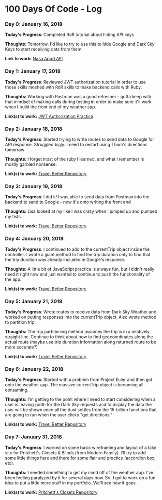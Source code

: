 # 100 Days Of Code - Log

### Day 0: January 16, 2018

**Today's Progress**: Completed RoR tutorial about hiding API keys

**Thoughts:** Tomorrow, I'd like to try to use this to hide Google and Dark Sky Keys to start receiving data from them.

**Link to work:** 
[Nasa Apod API](https://github.com/JoshEdgell/NasaApodApi)

### Day 1: January 17, 2018

**Today's Progress**: Reviewed JWT authorization tutorial in order to use those skills meshed with RoR skills to make backend calls with Ruby.

**Thoughts:** Working with Postman was a good refresher - gotta keep with that mindset of making calls during testing in order to make sure it'll work when I build the front end of my weather app.

**Link(s) to work:**
[JWT Authorization Practice](https://github.com/JoshEdgell/Playground/tree/master/jwt_auth)

### Day 2: January 18, 2018

**Today's Progress**: Started trying to write routes to send data to Google for API response.  Struggled bigly.  I need to restart using Thom's directions tomorrow

**Thoughts:** I forget most of the ruby I learned, and what I remember is mostly garbled nonsense.

**Link(s) to work:**
[Travel Better Repository](https://github.com/JoshEdgell/travelbetter)

### Day 3: January 19, 2018

**Today's Progress**: I did it!  I was able to send data from Postman into the backend to send to Google - now it's onto writing the front end

**Thoughts:** Lisa looked at my like I was crazy when I jumped up and pumped my fists.

**Link(s) to work:**
[Travel Better Repository](https://github.com/JoshEdgell/travelbetter)

### Day 4: January 20, 2018

**Today's Progress**: I continued to add to the currentTrip object inside the controller.  I wrote a giant method to find the trip duration only to find that the trip duration was already included in Google's response.

**Thoughts:** A little bit of JavaScript practice is always fun, but I didn't really need it right now and just wanted to continue to push the functionality of the app.

**Link(s) to work:**
[Travel Better Repository](https://github.com/JoshEdgell/travelbetter)

### Day 5: January 21, 2018

**Today's Progress**: Wrote routes to receive data from Dark Sky Weather and worked on putting responses into the currentTrip object.  Also wrote method to partition trip.

**Thoughts:** The trip partitioning method assumes the trip is in a relatively straight line.  Continue to think about how to find geocoordinates along the actual route (maybe use trip duration information along returned route to be more accurate?)

**Link(s) to work:**
[Travel Better Repository](https://github.com/JoshEdgell/travelbetter)

### Day 6: January 22, 2018

**Today's Progress**: Started with a problem from Project Euler and then got onto the weather app.  The massive currentTrip object is becoming all-consuming.

**Thoughts:** I'm getting to the point where I need to start considering when a user is leaving (both for the Dark Sky requests and to display the data the user will be shown once all the dust settles from the 15-billion functions that are going to run when the user clicks "get directions."

**Link(s) to work:**
[Travel Better Repository](https://github.com/JoshEdgell/travelbetter)

### Day 7: January 31, 2018

**Today's Progress**: I worked on some basic wireframing and layout of a fake site for Pritchett's Closets & Blinds (from Modern Family).    I'll try to add some little things here and there for some flair and practice (accordion box, etc).

**Thoughts:** I needed something to get my mind off of the weather app.  I've been feeling paralyzed by it for several days now.  So, I got to work on a fun idea to put a little more stuff in my portfolio.  We'll see how it goes.

**Link(s) to work:**
[Pritchett's Closets Repository](https://github.com/JoshEdgell/mockups/tree/master/pritchetts_closets)
